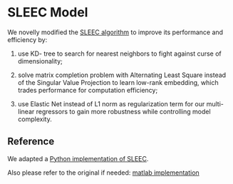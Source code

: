 # SLEEC Model

We novelly modified the [SLEEC algorithm](https://papers.nips.cc/paper/5969-sparse-local-embeddings-for-extreme-multi-label-classification) 
to improve its performance and efficiency by:

1. use KD- tree to search for nearest neighbors to fight against curse of dimensionality; 

2. solve matrix completion problem with Alternating Least Square 
instead of the Singular Value Projection to learn low-rank embedding, 
which trades performance for computation efficiency; 

3. use Elastic Net instead of L1 norm as regularization term 
for our multi-linear regressors to gain more robustness while controlling model complexity.

## Reference 

We adapted a [Python implementation of SLEEC](https://github.com/xiaohan2012/sleec_python).

Also please refer to the original if needed:
[matlab implementation](http://manikvarma.org/code/SLEEC/download.html)
